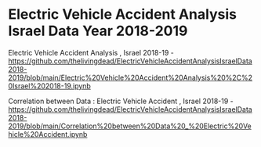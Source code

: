 # Electric Vehicle Accident Analysis Israel Data Year 2018-2019


Electric Vehicle Accident Analysis , Israel 2018-19 - https://github.com/thelivingdead/ElectricVehicleAccidentAnalysisIsraelData2018-2019/blob/main/Electric%20Vehicle%20Accident%20Analysis%20%2C%20Israel%202018-19.ipynb

Correlation between Data : Electric Vehicle Accident , Israel 2018-19 - https://github.com/thelivingdead/ElectricVehicleAccidentAnalysisIsraelData2018-2019/blob/main/Correlation%20between%20Data%20_%20Electric%20Vehicle%20Accident.ipynb
